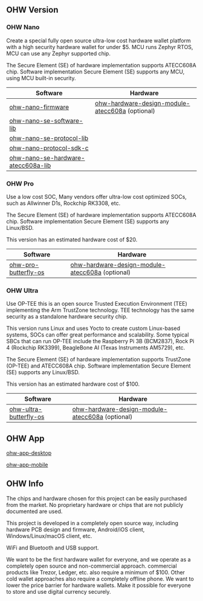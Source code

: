 ## OHW Version

### OHW Nano
Create a special fully open source ultra-low cost hardware wallet platform with a high security hardware wallet for under $5. MCU runs Zephyr RTOS, MCU can use any Zephyr supported chip.

The Secure Element (SE) of hardware implementation supports ATECC608A chip. Software implementation Secure Element (SE) supports any MCU, using MCU built-in security.

| Software                                                     | Hardware                                                     |
| ------------------------------------------------------------ | ------------------------------------------------------------ |
| [ohw-nano-firmware](https://github.com/open-hardware-wallet/ohw-nano-firmware) | [ohw-hardware-design-module-atecc608a](https://github.com/open-hardware-wallet/ohw-hardware-design-module-atecc608a) (optional) |
| [ohw-nano-se-software-lib](https://github.com/open-hardware-wallet/ohw-nano-se-software-lib) |                                                              |
| [ohw-nano-se-protocol-lib](https://github.com/open-hardware-wallet/ohw-nano-se-protocol-lib) |                                                              |
| [ohw-nano-protocol-sdk-c](https://github.com/open-hardware-wallet/ohw-nano-protocol-sdk-c) |                                                              |
| [ohw-nano-se-hardware-atecc608a-lib](https://github.com/open-hardware-wallet/ohw-nano-se-hardware-atecc608a-lib) |                                                              |


### OHW Pro
Use a low cost SOC, Many vendors offer ultra-low cost optimized SOCs, such as Allwinner D1s, Rockchip RK3308, etc. 

The Secure Element (SE) of hardware implementation supports ATECC608A chip. Software implementation Secure Element (SE) supports any Linux/BSD.

This version has an estimated hardware cost of $20.

| Software                                                     | Hardware                                                     |
| ------------------------------------------------------------ | ------------------------------------------------------------ |
| [ohw-pro-butterfly-os](https://github.com/Butterfly-OHW/ohw-pro-butterfly-os) | [ohw-hardware-design-module-atecc608a](https://github.com/open-hardware-wallet/ohw-hardware-design-module-atecc608a) (optional) |

### OHW Ultra
Use OP-TEE this is an open source Trusted Execution Environment (TEE) implementing the Arm TrustZone technology. TEE technology has the same security as a standalone hardware security chip. 

This version runs Linux and uses Yocto to create custom Linux-based systems, SOCs can offer great performance and scalability. Some typical SBCs that can run OP-TEE include the Raspberry Pi 3B (BCM2837), Rock Pi 4 (Rockchip RK3399), BeagleBone AI (Texas Instruments AM5729), etc. 

The Secure Element (SE) of hardware implementation supports TrustZone (OP-TEE) and ATECC608A chip. Software implementation Secure Element (SE) supports any Linux/BSD. 

This version has an estimated hardware cost of $100.

| Software                                                     | Hardware                                                     |
| ------------------------------------------------------------ | ------------------------------------------------------------ |
| [ohw-ultra-butterfly-os](https://github.com/Butterfly-OHW/ohw-ultra-butterfly-os) | [ohw-hardware-design-module-atecc608a](https://github.com/open-hardware-wallet/ohw-hardware-design-module-atecc608a) (optional) |

## OHW App

[ohw-app-desktop](https://github.com/open-hardware-wallet/ohw-app-desktop)

[ohw-app-mobile](https://github.com/open-hardware-wallet/ohw-app-mobile)

## OHW Info
The chips and hardware chosen for this project can be easily purchased from the market. No proprietary hardware or chips that are not publicly documented are used.

This project is developed in a completely open source way, including hardware PCB design and firmware, Android/iOS client, Windows/Linux/macOS client, etc.

WiFi and Bluetooth and USB support.

We want to be the first hardware wallet for everyone, and we operate as a completely open source and non-commercial approach. commercial products like Trezor, Ledger, etc. also require a minimum of $100. Other cold wallet approaches also require a completely offline phone. We want to lower the price barrier for hardware wallets. Make it possible for everyone to store and use digital currency securely.

